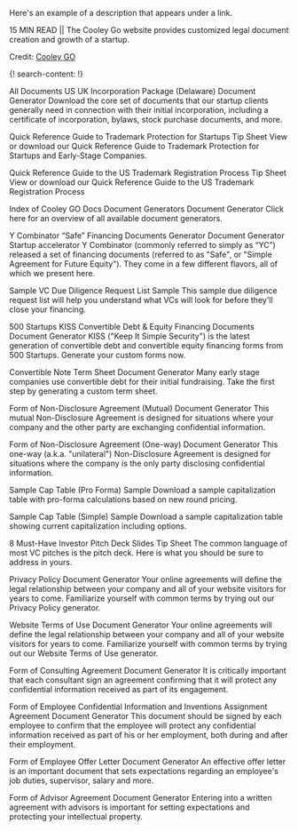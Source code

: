 Here's an example of a description that appears under a link.

15 MIN READ || The Cooley Go website provides customized legal document creation and growth of a startup. 

Credit: [Cooley GO](https://www.cooleygo.com)

{! search-content: !}

 All Documents US UK
Incorporation Package (Delaware)
Document Generator
Download the core set of documents that our startup clients generally need in connection with their initial incorporation, including a certificate of incorporation, bylaws, stock purchase documents, and more.


Quick Reference Guide to Trademark Protection for Startups
Tip Sheet
View or download our Quick Reference Guide to Trademark Protection for Startups and Early-Stage Companies.


Quick Reference Guide to the US Trademark Registration Process
Tip Sheet
View or download our Quick Reference Guide to the US Trademark Registration Process


Index of Cooley GO Docs Document Generators
Document Generator
Click here for an overview of all available document generators.


Y Combinator “Safe” Financing Documents Generator
Document Generator
Startup accelerator Y Combinator (commonly referred to simply as “YC”) released a set of financing documents (referred to as "Safe", or "Simple Agreement for Future Equity"). They come in a few different flavors, all of which we present here.


Sample VC Due Diligence Request List
Sample
This sample due diligence request list will help you understand what VCs will look for before they'll close your financing.


500 Startups KISS Convertible Debt & Equity Financing Documents
Document Generator
KISS ("Keep It Simple Security") is the latest generation of convertible debt and convertible equity financing forms from 500 Startups. Generate your custom forms now.


Convertible Note Term Sheet
Document Generator
Many early stage companies use convertible debt for their initial fundraising. Take the first step by generating a custom term sheet.


Form of Non-Disclosure Agreement (Mutual)
Document Generator
This mutual Non-Disclosure Agreement is designed for situations where your company and the other party are exchanging confidential information.


Form of Non-Disclosure Agreement (One-way)
Document Generator
This one-way (a.k.a. "unilateral") Non-Disclosure Agreement is designed for situations where the company is the only party disclosing confidential information.


Sample Cap Table (Pro Forma)
Sample
Download a sample capitalization table with pro-forma calculations based on new round pricing.


Sample Cap Table (Simple)
Sample
Download a sample capitalization table showing current capitalization including options.


8 Must-Have Investor Pitch Deck Slides
Tip Sheet
The common language of most VC pitches is the pitch deck. Here is what you should be sure to address in yours.


Privacy Policy
Document Generator
Your online agreements will define the legal relationship between your company and all of your website visitors for years to come. Familiarize yourself with common terms by trying out our Privacy Policy generator.


Website Terms of Use
Document Generator
Your online agreements will define the legal relationship between your company and all of your website visitors for years to come. Familiarize yourself with common terms by trying out our Website Terms of Use generator.


Form of Consulting Agreement
Document Generator
It is critically important that each consultant sign an agreement confirming that it will protect any confidential information received as part of its engagement.


Form of Employee Confidential Information and Inventions Assignment Agreement
Document Generator
This document should be signed by each employee to confirm that the employee will protect any confidential information received as part of his or her employment, both during and after their employment.


Form of Employee Offer Letter
Document Generator
An effective offer letter is an important document that sets expectations regarding an employee's job duties, supervisor, salary and more.


Form of Advisor Agreement
Document Generator
Entering into a written agreement with advisors is important for setting expectations and protecting your intellectual property.
